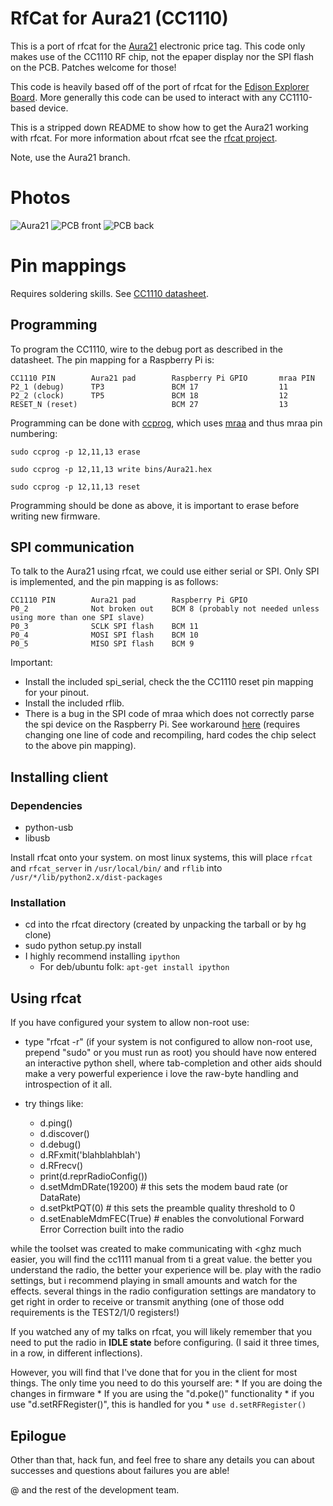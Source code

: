 # RfCat for Aura21 (CC1110)

This is a port of rfcat for the [Aura21](https://www.displaydata.com/solutions) electronic price tag. This code only makes use of the CC1110 RF chip, not the epaper display nor the SPI flash on the PCB. Patches welcome for those!

This code is heavily based off of the port of rfcat for the [Edison Explorer Board](https://github.com/EnhancedRadioDevices/rfcat). More generally this code can be used to interact with any CC1110-based device.

This is a stripped down README to show how to get the Aura21 working with rfcat. For more information about rfcat see the [rfcat project](https://github.com/atlas0fd00m/rfcat).

Note, use the Aura21 branch.

# Photos

![Aura21](front-back.jpg)
![PCB front](pcb_front.jpg)
![PCB back](pcb_back.jpg)

# Pin mappings

Requires soldering skills. See [CC1110 datasheet](http://www.ti.com/product/CC1110-CC1111#).

## Programming

To program the CC1110, wire to the debug port as described in the datasheet. The pin mapping for a Raspberry Pi is:

```
CC1110 PIN        Aura21 pad        Raspberry Pi GPIO       mraa PIN
P2_1 (debug)      TP3               BCM 17                  11
P2_2 (clock)      TP5               BCM 18                  12
RESET_N (reset)                     BCM 27                  13
```

Programming can be done with [ccprog](https://github.com/ps2/ccprog), which uses [mraa](https://github.com/intel-iot-devkit/mraa) and thus mraa pin numbering:

`sudo ccprog -p 12,11,13 erase`

`sudo ccprog -p 12,11,13 write bins/Aura21.hex`

`sudo ccprog -p 12,11,13 reset`

Programming should be done as above, it is important to erase before writing new firmware.

## SPI communication

To talk to the Aura21 using rfcat, we could use either serial or SPI. Only SPI is implemented, and the pin mapping is as follows:

```
CC1110 PIN        Aura21 pad        Raspberry Pi GPIO
P0_2              Not broken out    BCM 8 (probably not needed unless using more than one SPI slave)
P0_3              SCLK SPI flash    BCM 11
P0_4              MOSI SPI flash    BCM 10
P0_5              MISO SPI flash    BCM 9
```

Important:
* Install the included spi_serial, check the the CC1110 reset pin mapping for your pinout.
* Install the included rflib.
* There is a bug in the SPI code of mraa which does not correctly parse the spi device on the Raspberry Pi. See workaround [here](https://github.com/intel-iot-devkit/mraa/issues/947) (requires changing one line of code and recompiling, hard codes the chip select to the above pin mapping).

## Installing client

### Dependencies
* python-usb
* libusb

Install rfcat onto your system.  on most linux systems, this will place `rfcat` and `rfcat_server` in `/usr/local/bin/` and `rflib` into `/usr/*/lib/python2.x/dist-packages`

### Installation

* cd into the rfcat directory (created by unpacking the tarball or by hg clone)
* sudo python setup.py install
* I highly recommend installing `ipython`
  * For deb/ubuntu folk: `apt-get install ipython`

## Using rfcat

If you have configured your system to allow non-root use:

* type "rfcat -r"   (if your system is not configured to allow non-root use, prepend "sudo" or you must run as root)
    you should have now entered an interactive python shell, where tab-completion and other aids should make a very powerful experience
    i love the raw-byte handling and introspection of it all.

* try things like:
    * d.ping()
    * d.discover()
    * d.debug()
    * d.RFxmit('blahblahblah')
    * d.RFrecv()
    * print(d.reprRadioConfig())
    * d.setMdmDRate(19200)      # this sets the modem baud rate (or DataRate)
    * d.setPktPQT(0)            # this sets the preamble quality threshold to 0
    * d.setEnableMdmFEC(True)   # enables the convolutional Forward Error Correction built into the radio


while the toolset was created to make communicating with <ghz much easier, you will find the cc1111 manual from ti a great value.  the better you understand the radio, the better your experience will be.
play with the radio settings, but i recommend playing in small amounts and watch for the effects.  several things in the radio configuration settings are mandatory to get right in order to receive or transmit anything (one of those odd requirements is the TEST2/1/0 registers!)

If you watched any of my talks on rfcat, you will likely remember that you need to put the radio in **IDLE state** before configuring. (I said it three times, in a row, in different inflections).

However, you will find that I've done that for you in the client for most things.  The only time you need to do this yourself are:
    * If you are doing the changes in firmware
    * If you are using the "d.poke()" functionality
        * if you use "d.setRFRegister()", this is handled for you
        * `use d.setRFRegister()`

## Epilogue

Other than that, hack fun, and feel free to share any details you can about successes and questions about failures you are able!

@ and the rest of the development team.

